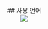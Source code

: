 

<div align="center">
  ## 사용 언어  <br/>
	
<img src="https://img.shields.io/badge/Java-007396?style=flat&logo=Java&logoColor=white" />
	</div>
